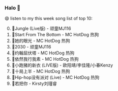 

### Halo 👋

😄 listen to my this week song list of top 10:

0. 🌈Jungle (Live版) - 顽童MJ116
1. 🌈Start From The Bottom - MC HotDog 热狗
2. 🌈她的眼光 - MC HotDog 热狗
3. 🌈2030 - 顽童MJ116
4. 🌈约翰屈伏塔 - MC HotDog 热狗
5. 🌈依然我行我素 - MC HotDog 热狗
6. 🌈小跑猪的新衣 (LIVE版) - 欧阳靖/李佳隆/小春Kenzy
7. 🌈十局上半 - MC HotDog 热狗
8. 🌈Hip-hop没有派对 (Live) - MC HotDog 热狗
9. 🌈若把你 - Kirsty刘瑾睿


